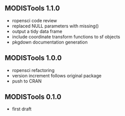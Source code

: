 ## MODISTools 1.1.0

* ropensci code review
* replaced NULL parameters with missing()
* output a tidy data frame
* include coordinate transform functions to sf objects
* pkgdown documentation generation

## MODISTools 1.0.0

* ropensci refactoring
* version increment follows original package
* push to CRAN

## MODISTools 0.1.0

* first draft
